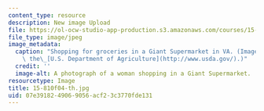 ```yaml
---
content_type: resource
description: New image Upload
file: https://ol-ocw-studio-app-production.s3.amazonaws.com/courses/15-810-marketing-management-fall-2004/07e3918249069056acf23c3770fde131_15-810f04-th.jpg
file_type: image/jpeg
image_metadata:
  caption: "Shopping for groceries in a Giant Supermarket in VA. (Image courtesy of\
    \ the\_[U.S. Department of Agriculture](http://www.usda.gov/).)"
  credit: ''
  image-alt: A photograph of a woman shopping in a Giant Supermarket.
resourcetype: Image
title: 15-810f04-th.jpg
uid: 07e39182-4906-9056-acf2-3c3770fde131
---
```

